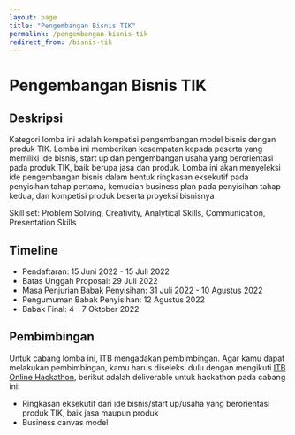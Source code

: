 ```yaml
---
layout: page
title: "Pengembangan Bisnis TIK"
permalink: /pengembangan-bisnis-tik
redirect_from: /bisnis-tik
---
```


# Pengembangan Bisnis TIK

## Deskripsi
Kategori lomba ini adalah kompetisi pengembangan model bisnis dengan produk TIK. Lomba ini memberikan kesempatan kepada peserta yang memiliki ide bisnis, start up dan pengembangan usaha yang berorientasi pada produk TIK, baik berupa jasa dan produk. Lomba ini akan menyeleksi ide pengembangan bisnis dalam bentuk ringkasan eksekutif pada penyisihan tahap pertama, kemudian business plan pada penyisihan tahap kedua, dan kompetisi produk beserta proyeksi bisnisnya

Skill set: Problem Solving, Creativity, Analytical Skills, Communication, Presentation Skills

## Timeline
- Pendaftaran: 15 Juni 2022 - 15 Juli 2022
- Batas Unggah Proposal: 29 Juli 2022
- Masa Penjurian Babak Penyisihan: 31 Juli 2022 - 10 Agustus 2022
- Pengumuman Babak Penyisihan: 12 Agustus 2022
- Babak Final: 4 - 7 Oktober 2022

## Pembimbingan

Untuk cabang lomba ini, ITB mengadakan pembimbingan. Agar kamu dapat melakukan pembimbingan, kamu harus diseleksi dulu dengan mengikuti [ITB Online Hackathon](hackathon), berikut adalah deliverable untuk hackathon pada cabang ini:

- Ringkasan eksekutif dari ide bisnis/start up/usaha yang berorientasi produk TIK, baik jasa maupun produk
- Business canvas model
